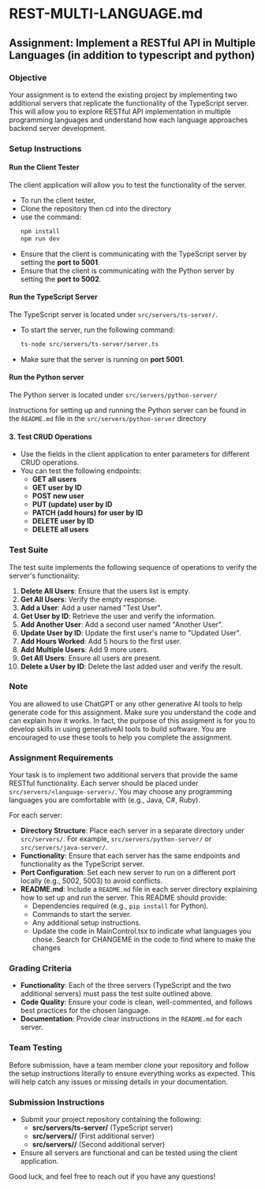 
# REST-MULTI-LANGUAGE.md

## Assignment: Implement a RESTful API in Multiple Languages (in addition to typescript and python)

### Objective
Your assignment is to extend the existing project by implementing two additional servers that replicate the functionality of the TypeScript server. This will allow you to explore RESTful API implementation in multiple programming languages and understand how each language approaches backend server development.

### Setup Instructions

#### Run the Client Tester
The client application will allow you to test the functionality of the server.
- To run the client tester,
- Clone the repository then cd into the directory
- use the command:
  ```bash
  npm install
  npm run dev
  ```
- Ensure that the client is communicating with the TypeScript server by setting the **port to 5001**.
- Ensure that the client is communicating with the Python server by setting the **port to 5002**.

#### Run the TypeScript Server
The TypeScript server is located under `src/servers/ts-server/`.
- To start the server, run the following command:
  ```bash
  ts-node src/servers/ts-server/server.ts
  ```
- Make sure that the server is running on **port 5001**.

#### Run the Python server
The Python server is located under `src/servers/python-server/`

Instructions for setting up and running the Python server can be found in the `README.md` file in the `src/servers/python-server` directory



#### 3. Test CRUD Operations
- Use the fields in the client application to enter parameters for different CRUD operations.
- You can test the following endpoints:
  - **GET all users**
  - **GET user by ID**
  - **POST new user**
  - **PUT (update) user by ID**
  - **PATCH (add hours) for user by ID**
  - **DELETE user by ID**
  - **DELETE all users**

### Test Suite
The test suite implements the following sequence of operations to verify the server's functionality:

1. **Delete All Users**: Ensure that the users list is empty.
2. **Get All Users**: Verify the empty response.
3. **Add a User**: Add a user named "Test User".
4. **Get User by ID**: Retrieve the user and verify the information.
5. **Add Another User**: Add a second user named "Another User".
6. **Update User by ID**: Update the first user's name to "Updated User".
7. **Add Hours Worked**: Add 5 hours to the first user.
8. **Add Multiple Users**: Add 9 more users.
9. **Get All Users**: Ensure all users are present.
10. **Delete a User by ID**: Delete the last added user and verify the result.

### Note
You are allowed to use ChatGPT or any other generative AI tools to help generate code for this assignment. Make sure you understand the code and can explain how it works.  In fact, the purpose of this assigment is for you to develop skills in using generativeAI tools to build software.  You are encouraged to use these tools to help you complete the assignment.

### Assignment Requirements
Your task is to implement two additional servers that provide the same RESTful functionality. Each server should be placed under `src/servers/<language-server>/`. You may choose any programming languages you are comfortable with (e.g., Java, C#, Ruby).

For each server:
- **Directory Structure**: Place each server in a separate directory under `src/servers/`. For example, `src/servers/python-server/` or `src/servers/java-server/`.
- **Functionality**: Ensure that each server has the same endpoints and functionality as the TypeScript server.
- **Port Configuration**: Set each new server to run on a different port locally (e.g., 5002, 5003) to avoid conflicts.
- **README.md**: Include a `README.md` file in each server directory explaining how to set up and run the server. This README should provide:
  - Dependencies required (e.g., `pip install` for Python).
  - Commands to start the server.
  - Any additional setup instructions.
  - Update the code in MainControl.tsx to indicate what languages you chose.  Search for CHANGEME in the code to find where to make the changes 

### Grading Criteria
- **Functionality**: Each of the three servers (TypeScript and the two additional servers) must pass the test suite outlined above.
- **Code Quality**: Ensure your code is clean, well-commented, and follows best practices for the chosen language.
- **Documentation**: Provide clear instructions in the `README.md` for each server.

### Team Testing
Before submission, have a team member clone your repository and follow the setup instructions literally to ensure everything works as expected. This will help catch any issues or missing details in your documentation.

### Submission Instructions
- Submit your project repository containing the following:
  - **src/servers/ts-server/** (TypeScript server)
  - **src/servers/<language1-server>/** (First additional server)
  - **src/servers/<language2-server>/** (Second additional server)
- Ensure all servers are functional and can be tested using the client application.

Good luck, and feel free to reach out if you have any questions!
